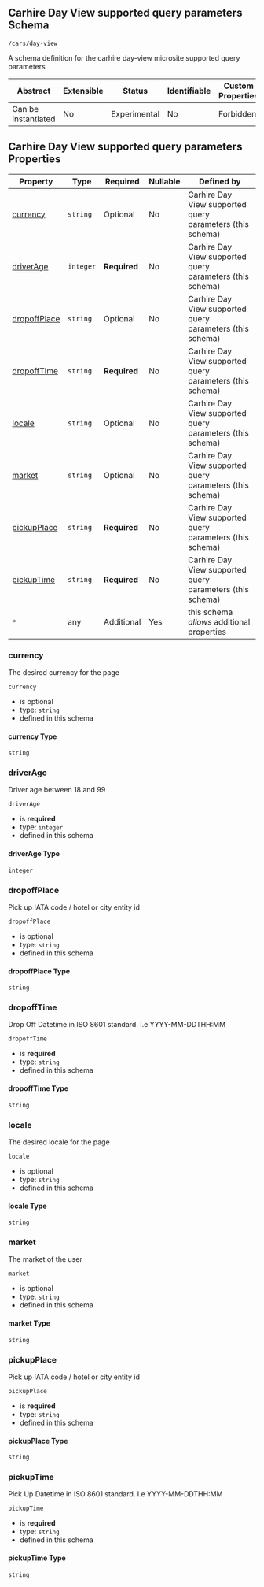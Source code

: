 ## Carhire Day View supported query parameters Schema

```
/cars/day-view
```

A schema definition for the carhire day-view microsite supported query parameters

| Abstract            | Extensible | Status       | Identifiable | Custom Properties | Additional Properties | Defined In                   |
| ------------------- | ---------- | ------------ | ------------ | ----------------- | --------------------- | ---------------------------- |
| Can be instantiated | No         | Experimental | No           | Forbidden         | Permitted             |  |

## Carhire Day View supported query parameters Properties

| Property                      | Type      | Required     | Nullable | Defined by                                                |
| ----------------------------- | --------- | ------------ | -------- | --------------------------------------------------------- |
| [currency](#currency)         | `string`  | Optional     | No       | Carhire Day View supported query parameters (this schema) |
| [driverAge](#driverage)       | `integer` | **Required** | No       | Carhire Day View supported query parameters (this schema) |
| [dropoffPlace](#dropoffplace) | `string`  | Optional     | No       | Carhire Day View supported query parameters (this schema) |
| [dropoffTime](#dropofftime)   | `string`  | **Required** | No       | Carhire Day View supported query parameters (this schema) |
| [locale](#locale)             | `string`  | Optional     | No       | Carhire Day View supported query parameters (this schema) |
| [market](#market)             | `string`  | Optional     | No       | Carhire Day View supported query parameters (this schema) |
| [pickupPlace](#pickupplace)   | `string`  | **Required** | No       | Carhire Day View supported query parameters (this schema) |
| [pickupTime](#pickuptime)     | `string`  | **Required** | No       | Carhire Day View supported query parameters (this schema) |
| `*`                           | any       | Additional   | Yes      | this schema _allows_ additional properties                |

### currency

The desired currency for the page

`currency`

- is optional
- type: `string`
- defined in this schema

#### currency Type

`string`

### driverAge

Driver age between 18 and 99

`driverAge`

- is **required**
- type: `integer`
- defined in this schema

#### driverAge Type

`integer`

### dropoffPlace

Pick up IATA code / hotel or city entity id

`dropoffPlace`

- is optional
- type: `string`
- defined in this schema

#### dropoffPlace Type

`string`

### dropoffTime

Drop Off Datetime in ISO 8601 standard. I.e YYYY-MM-DDTHH:MM

`dropoffTime`

- is **required**
- type: `string`
- defined in this schema

#### dropoffTime Type

`string`

### locale

The desired locale for the page

`locale`

- is optional
- type: `string`
- defined in this schema

#### locale Type

`string`

### market

The market of the user

`market`

- is optional
- type: `string`
- defined in this schema

#### market Type

`string`

### pickupPlace

Pick up IATA code / hotel or city entity id

`pickupPlace`

- is **required**
- type: `string`
- defined in this schema

#### pickupPlace Type

`string`

### pickupTime

Pick Up Datetime in ISO 8601 standard. I.e YYYY-MM-DDTHH:MM

`pickupTime`

- is **required**
- type: `string`
- defined in this schema

#### pickupTime Type

`string`
